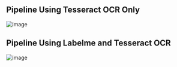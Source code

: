 ## Pipeline Using Tesseract OCR Only

![image](https://github.com/allamiro/Medium/assets/279790/9281c94f-987d-4895-aaea-c1d03067484b)





















## Pipeline Using Labelme and Tesseract OCR

![image](https://github.com/allamiro/Medium/assets/279790/e8a06e5c-f687-43c9-844f-a3f4a794c9cd)















